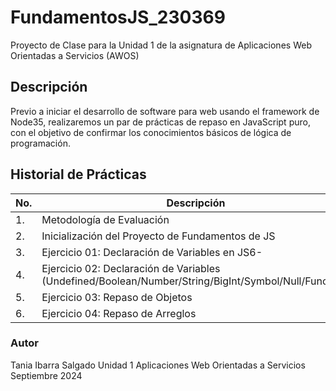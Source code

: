 # FundamentosJS_230369
Proyecto de Clase para la Unidad 1 de la asignatura de Aplicaciones Web Orientadas a Servicios (AWOS)


## Descripción

Previo a iniciar el desarrollo de software para web usando el framework de 
Node35, realizaremos un par de prácticas de repaso en JavaScript puro, con 
el objetivo de confirmar los conocimientos básicos de lógica de programación.


## Historial de Prácticas

 |No. |Descripción|Potenciador|Estatus|
 |--|--|--|--|
 |1.|Metodología de Evaluación|1|✅Finalizada|
 |2.| Inicialización del Proyecto de Fundamentos de JS|8|✅Finalizada|
 |3.| Ejercicio 01: Declaración de Variables en JS6-|6|✅Finalizada|
 |4.| Ejercicio 02: Declaración de Variables (Undefined/Boolean/Number/String/BigInt/Symbol/Null/Function)|10|✅Finalizada|
 |5.|Ejercicio 03: Repaso de Objetos|18|✅Finalizada|
 |6.|Ejercicio 04: Repaso de Arreglos|--|Activa|


### Autor
Tania Ibarra Salgado
Unidad 1
Aplicaciones Web Orientadas a Servicios
Septiembre 2024
